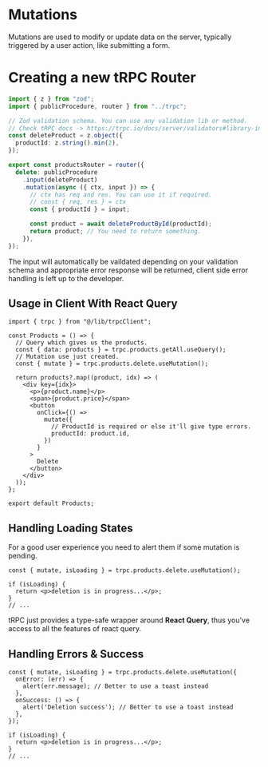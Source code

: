 # Mutations

Mutations are used to modify or update data on the server, typically triggered by a user action, like submitting a form.

# Creating a new tRPC Router

```ts
import { z } from "zod";
import { publicProcedure, router } from "../trpc";

// Zod validation schema. You can use any validation lib or method.
// Check tRPC docs -> https://trpc.io/docs/server/validators#library-integrations
const deleteProduct = z.object({
  productId: z.string().min(2),
});

export const productsRouter = router({
  delete: publicProcedure
    .input(deleteProduct)
    .mutation(async ({ ctx, input }) => {
      // ctx has req and res. You can use it if required.
      // const { req, res } = ctx
      const { productId } = input;

      const product = await deleteProductById(productId);
      return product; // You need to return something.
    }),
});
```

The input will automatically be vaildated depending on your validation schema and appropriate error response will be returned, client side error handling is left up to the developer.

## Usage in Client With React Query

```tsx
import { trpc } from "@/lib/trpcClient";

const Products = () => {
  // Query which gives us the products.
  const { data: products } = trpc.products.getAll.useQuery();
  // Mutation use just created.
  const { mutate } = trpc.products.delete.useMutation();

  return products?.map((product, idx) => (
    <div key={idx}>
      <p>{product.name}</p>
      <span>{product.price}</span>
      <button
        onClick={() =>
          mutate({
            // ProductId is required or else it'll give type errors.
            productId: product.id,
          })
        }
      >
        Delete
      </button>
    </div>
  ));
};

export default Products;
```

## Handling Loading States

For a good user experience you need to alert them if some mutation is pending.

```tsx
const { mutate, isLoading } = trpc.products.delete.useMutation();

if (isLoading) {
  return <p>deletion is in progress...</p>;
}
// ...
```

tRPC just provides a type-safe wrapper around **React Query**, thus you've access to all the features of react query.

## Handling Errors & Success

```tsx
const { mutate, isLoading } = trpc.products.delete.useMutation({
  onError: (err) => {
    alert(err.message); // Better to use a toast instead
  },
  onSuccess: () => {
    alert('Deletion success'); // Better to use a toast instead
  },
});

if (isLoading) {
  return <p>deletion is in progress...</p>;
}
// ...
```